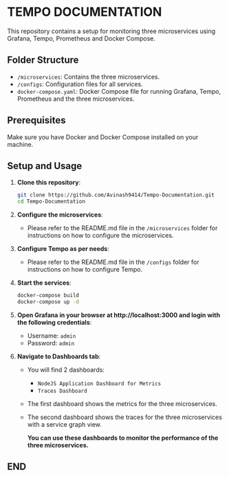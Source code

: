# TEMPO DOCUMENTATION

This repository contains a setup for monitoring three microservices using Grafana, Tempo, Prometheus and Docker Compose.

## Folder Structure

- `/microservices`: Contains the three microservices.
- `/configs`: Configuration files for all services.
- `docker-compose.yaml`: Docker Compose file for running Grafana, Tempo, Prometheus and the three microservices.

## Prerequisites

Make sure you have Docker and Docker Compose installed on your machine.

## Setup and Usage

1. **Clone this repository**:

   ```bash
   git clone https://github.com/Avinash9414/Tempo-Documentation.git
   cd Tempo-Documentation
   ```

2. **Configure the microservices**:
    - Please refer to the README.md file in the `/microservices` folder for instructions on how to configure the microservices.

3. **Configure Tempo as per needs**:
    - Please refer to the README.md file in the `/configs` folder for instructions on how to configure Tempo.

4. **Start the services**:

   ```bash
   docker-compose build
   docker-compose up -d
   ```

5. **Open Grafana in your browser at http://localhost:3000 and login with the following credentials**:

    - Username: `admin`
    - Password: `admin`

6. **Navigate to Dashboards tab**:

    - You will find 2 dashboards:
        - `NodeJS Application Dashboard for Metrics`
        - `Traces Dashboard`
        
    - The first dashboard shows the metrics for the three microservices.
    - The second dashboard shows the traces for the three microservices with a service graph view.

        **You can use these dashboards to monitor the performance of the three microservices.**

## END


